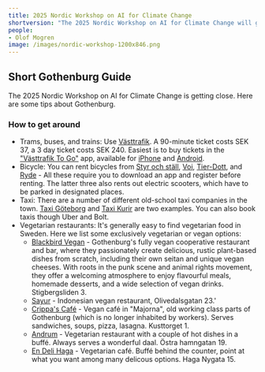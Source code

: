 ```yaml
---
title: 2025 Nordic Workshop on AI for Climate Change
shortversion: "The 2025 Nordic Workshop on AI for Climate Change will gather researchers from the Nordics. This one-day, in-person workshop, will take place in Gothenburg, Sweden, May 13th 2025. The workshop will feature a mix of keynotes, oral presentations, and posters around the topics of AI for climate change, including AI for biodiversity and the green transition. The workshop will be a meeting point for a wide range of researchers from (primarily) around the Nordic countries."
people:
- Olof Mogren
image: /images/nordic-workshop-1200x846.png
---
```


## Short Gothenburg Guide

The 2025 Nordic Workshop on AI for Climate Change is getting close. Here are some tips about Gothenburg.

### How to get around

* Trams, buses, and trains: Use [Västtrafik](https://www.vasttrafik.se/). A 90-minute ticket costs SEK 37, a 3 day ticket costs SEK 240. Easiest is to buy tickets in the ["Västtrafik To Go"](https://www.vasttrafik.se/biljetter/mer-om-biljetter/vasttrafik-to-go/) app, available for [iPhone](https://itunes.apple.com/se/app/vasttrafik-to-go/id424903083?mt=8) and [Android](https://play.google.com/store/apps/details?id=com.vaesttrafik.vaesttrafik&hl=sv).
* Bicycle: You can rent bicycles from [Styr och ställ](https://styrochstall.se/sv/faq/), [Voi](https://www.voi.com/sv/stad/gothenburg), [Tier-Dott](https://ridedott.com/sv/), and [Ryde](https://www.ryde-technology.com/) - All these require you to download an app and register before renting. The latter three also rents out electric scooters, which have to be parked in designated places.
* Taxi: There are a number of different old-school taxi companies in the town. [Taxi Göteborg](https://www.taxigoteborg.se/) and [Taxi Kurir](https://www.taxikurir.se/goteborg) are two examples. You can also book taxis though Uber and Bolt.
* Vegetarian restaurants: It's generally easy to find vegetarian food in Sweden. Here we list some exclusively vegetarian or vegan options:
    * [Blackbird Vegan](https://blackbirdvegan.se/) - Gothenburg's fully vegan cooperative restaurant and bar, where they passionately create delicious, rustic plant-based dishes from scratch, including their own seitan and unique vegan cheeses. With roots in the punk scene and animal rights movement, they offer a welcoming atmosphere to enjoy flavourful meals, homemade desserts, and a wide selection of vegan drinks. Stigbergsliden 3.
    * [Sayur](https://www.instagram.com/sayur_warung/) - Indonesian vegan restaurant, Olivedalsgatan 23.'
    * [Crippa's Café](https://www.goteborg.com/platser/crippas-cafe) - Vegan café in "Majorna", old working class parts of Gothenburg (which is no longer inhabited by workers). Serves sandwiches, soups, pizza, lasagna. Kusttorget 1.
    * [Andrum](https://www.instagram.com/andrum.veg/) - Vegetarian restaurant with a couple of hot dishes in a buffé. Always serves a wonderful daal. Östra hamngatan 19.
    * [En Deli Haga](https://www.instagram.com/endelihaga/) - Vegetarian café. Buffé behind the counter, point at what you want among many delicous options. Haga Nygata 15.
